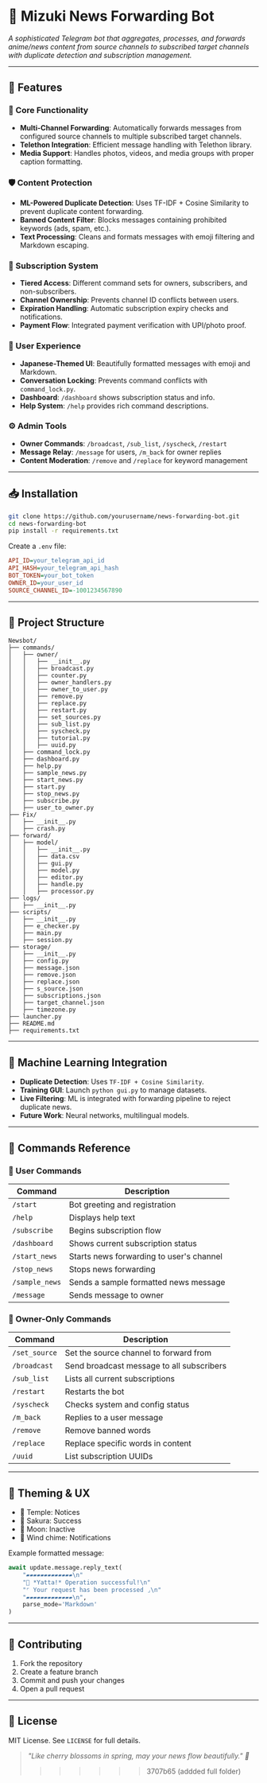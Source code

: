 # 🌸 Mizuki News Forwarding Bot

*A sophisticated Telegram bot that aggregates, processes, and forwards anime/news content from source channels to subscribed target channels with duplicate detection and subscription management.*

---

## 🌟 Features

### 🏮 Core Functionality
- **Multi-Channel Forwarding**: Automatically forwards messages from configured source channels to multiple subscribed target channels.
- **Telethon Integration**: Efficient message handling with Telethon library.
- **Media Support**: Handles photos, videos, and media groups with proper caption formatting.

### 🛡️ Content Protection
- **ML-Powered Duplicate Detection**: Uses TF-IDF + Cosine Similarity to prevent duplicate content forwarding.
- **Banned Content Filter**: Blocks messages containing prohibited keywords (ads, spam, etc.).
- **Text Processing**: Cleans and formats messages with emoji filtering and Markdown escaping.

### 💎 Subscription System
- **Tiered Access**: Different command sets for owners, subscribers, and non-subscribers.
- **Channel Ownership**: Prevents channel ID conflicts between users.
- **Expiration Handling**: Automatic subscription expiry checks and notifications.
- **Payment Flow**: Integrated payment verification with UPI/photo proof.

### 🎴 User Experience
- **Japanese-Themed UI**: Beautifully formatted messages with emoji and Markdown.
- **Conversation Locking**: Prevents command conflicts with `command_lock.py`.
- **Dashboard**: `/dashboard` shows subscription status and info.
- **Help System**: `/help` provides rich command descriptions.

### ⚙️ Admin Tools
- **Owner Commands**: `/broadcast`, `/sub_list`, `/syscheck`, `/restart`
- **Message Relay**: `/message` for users, `/m_back` for owner replies
- **Content Moderation**: `/remove` and `/replace` for keyword management

---

## 📥 Installation

```bash
git clone https://github.com/yourusername/news-forwarding-bot.git
cd news-forwarding-bot
pip install -r requirements.txt
```

Create a `.env` file:

```ini
API_ID=your_telegram_api_id
API_HASH=your_telegram_api_hash
BOT_TOKEN=your_bot_token
OWNER_ID=your_user_id
SOURCE_CHANNEL_ID=-1001234567890
```

---

## 📂 Project Structure

```
Newsbot/
├── commands/
│   ├── owner/
│   │   ├── __init__.py  
│   │   ├── broadcast.py  
│   │   ├── counter.py  
│   │   ├── owner_handlers.py  
│   │   ├── owner_to_user.py  
│   │   ├── remove.py  
│   │   ├── replace.py  
│   │   ├── restart.py  
│   │   ├── set_sources.py  
│   │   ├── sub_list.py  
│   │   ├── syscheck.py  
│   │   ├── tutorial.py  
│   │   ├── uuid.py  
│   ├── command_lock.py  
│   ├── dashboard.py  
│   ├── help.py  
│   ├── sample_news.py  
│   ├── start_news.py  
│   ├── start.py  
│   ├── stop_news.py  
│   ├── subscribe.py  
│   ├── user_to_owner.py  
├── Fix/
│   ├── __init__.py  
│   ├── crash.py  
├── forward/
│   ├── model/
│   │   ├── __init__.py  
│   │   ├── data.csv  
│   │   ├── gui.py  
│   │   ├── model.py  
│   │   ├── editor.py  
│   │   ├── handle.py  
│   │   ├── processor.py  
├── logs/
│   ├── __init__.py  
├── scripts/
│   ├── __init__.py  
│   ├── e_checker.py  
│   ├── main.py  
│   ├── session.py  
├── storage/
│   ├── __init__.py  
│   ├── config.py  
│   ├── message.json  
│   ├── remove.json  
│   ├── replace.json  
│   ├── s_source.json  
│   ├── subscriptions.json  
│   ├── target_channel.json  
│   ├── timezone.py  
├── launcher.py  
├── README.md  
├── requirements.txt  
```

---
## 🧠 Machine Learning Integration

- **Duplicate Detection**: Uses `TF-IDF + Cosine Similarity`.
- **Training GUI**: Launch `python gui.py` to manage datasets.
- **Live Filtering**: ML is integrated with forwarding pipeline to reject duplicate news.
- **Future Work**: Neural networks, multilingual models.

---

## 🧵 Commands Reference

### 🧑 User Commands

| Command         | Description                                |
|----------------|--------------------------------------------|
| `/start`        | Bot greeting and registration              |
| `/help`         | Displays help text                         |
| `/subscribe`    | Begins subscription flow                   |
| `/dashboard`    | Shows current subscription status          |
| `/start_news`   | Starts news forwarding to user's channel   |
| `/stop_news`    | Stops news forwarding                      |
| `/sample_news`  | Sends a sample formatted news message      |
| `/message`      | Sends message to owner                     |

### 👑 Owner-Only Commands

| Command         | Description                                |
|----------------|--------------------------------------------|
| `/set_source`   | Set the source channel to forward from     |
| `/broadcast`    | Send broadcast message to all subscribers  |
| `/sub_list`     | Lists all current subscriptions            |
| `/restart`      | Restarts the bot                           |
| `/syscheck`     | Checks system and config status            |
| `/m_back`       | Replies to a user message                  |
| `/remove`       | Remove banned words                        |
| `/replace`      | Replace specific words in content          |
| `/uuid`         | List subscription UUIDs                    |

---

## 🎌 Theming & UX

- 🏯 Temple: Notices
- 🌸 Sakura: Success
- 🌙 Moon: Inactive
- 🎐 Wind chime: Notifications

Example formatted message:

```python
await update.message.reply_text(
    "▰▰▰▰▰▰▰▰▰▰▰▰▰\n"
    "🌸 *Yatta!* Operation successful!\n"
    "⌜ Your request has been processed ⌟\n"
    "▰▰▰▰▰▰▰▰▰▰▰▰▰\n",
    parse_mode='Markdown'
)
```

---

## 🤝 Contributing

1. Fork the repository
2. Create a feature branch
3. Commit and push your changes
4. Open a pull request

---

## 📜 License

MIT License. See `LICENSE` for full details.

> *"Like cherry blossoms in spring, may your news flow beautifully." 🎴*
>>>>>>> 3707b65 (addded full folder)
